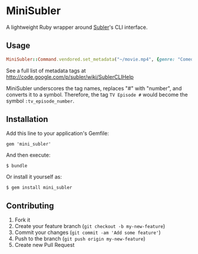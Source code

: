 # MiniSubler

A lightweight Ruby wrapper around [Subler](http://code.google.com/p/subler/)'s CLI interface.

## Usage

```ruby
MiniSubler::Command.vendored.set_metadata("~/movie.mp4", {genre: "Comedy", artwork: "/path/to/artwork"})
```

See a full list of metadata tags at http://code.google.com/p/subler/wiki/SublerCLIHelp

MiniSubler underscores the tag names, replaces "#" with "number", and converts it to a symbol. Therefore, the tag `TV Episode #` would become the symbol `:tv_episode_number`.

## Installation

Add this line to your application's Gemfile:

    gem 'mini_subler'

And then execute:

    $ bundle

Or install it yourself as:

    $ gem install mini_subler

## Contributing

1. Fork it
2. Create your feature branch (`git checkout -b my-new-feature`)
3. Commit your changes (`git commit -am 'Add some feature'`)
4. Push to the branch (`git push origin my-new-feature`)
5. Create new Pull Request

